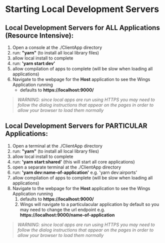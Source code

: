 # Starting Local Development Servers

## Local Development Servers for **ALL** Applications (Resource Intensive):

1. Open a console at the ./ClientApp directory
2. run: **"yarn"** (to install all local library files)
3. allow local install to complete
4. run: **'yarn start:dev'**
5. allow compilation of apps to complete (will be slow when loading all applications)
6. Navigate to the webpage for the **Host** application to see the Wings Application running
   - defaults to **https://localhost:9000/**

> _WARNING: since local apps are run using HTTPS you may need to follow the dialog instructions that appear on the pages in order to allow your browser to load them normally_

## Local Development Servers for **PARTICULAR** Applications:

1. Open a terminal at the ./ClientApp directory
2. run: **"yarn"** (to install all local library files)
3. allow local install to complete
4. run: **'yarn start:shared'** (this will start all core applications)
5. open a separate terminal at the ./ClientApp directory
6. run: **'yarn dev:name-of-application'** e.g. 'yarn dev:airports'
7. allow compilation of apps to complete (will be slow when loading all applications)
8. Navigate to the webpage for the **Host** application to see the Wings Application running
   1. defaults to **https://localhost:9000/**
   2. Wings will navigate to a particulacular application by default so you may need to change the url endpoint e.g. **https://localhost:9000/name-of-application**

> _WARNING: since local apps are run using HTTPS you may need to follow the dialog instructions that appear on the pages in order to allow your browser to load them normally_
